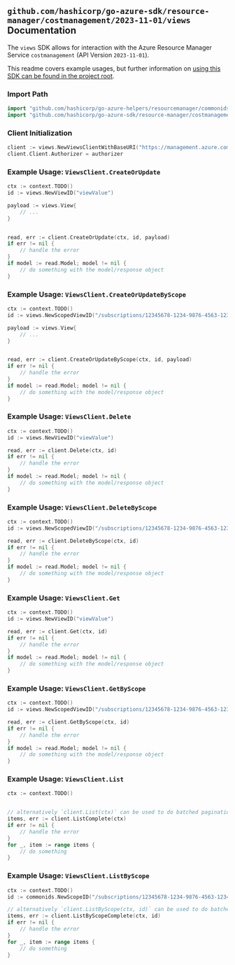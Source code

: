 
## `github.com/hashicorp/go-azure-sdk/resource-manager/costmanagement/2023-11-01/views` Documentation

The `views` SDK allows for interaction with the Azure Resource Manager Service `costmanagement` (API Version `2023-11-01`).

This readme covers example usages, but further information on [using this SDK can be found in the project root](https://github.com/hashicorp/go-azure-sdk/tree/main/docs).

### Import Path

```go
import "github.com/hashicorp/go-azure-helpers/resourcemanager/commonids"
import "github.com/hashicorp/go-azure-sdk/resource-manager/costmanagement/2023-11-01/views"
```


### Client Initialization

```go
client := views.NewViewsClientWithBaseURI("https://management.azure.com")
client.Client.Authorizer = authorizer
```


### Example Usage: `ViewsClient.CreateOrUpdate`

```go
ctx := context.TODO()
id := views.NewViewID("viewValue")

payload := views.View{
	// ...
}


read, err := client.CreateOrUpdate(ctx, id, payload)
if err != nil {
	// handle the error
}
if model := read.Model; model != nil {
	// do something with the model/response object
}
```


### Example Usage: `ViewsClient.CreateOrUpdateByScope`

```go
ctx := context.TODO()
id := views.NewScopedViewID("/subscriptions/12345678-1234-9876-4563-123456789012/resourceGroups/some-resource-group", "viewValue")

payload := views.View{
	// ...
}


read, err := client.CreateOrUpdateByScope(ctx, id, payload)
if err != nil {
	// handle the error
}
if model := read.Model; model != nil {
	// do something with the model/response object
}
```


### Example Usage: `ViewsClient.Delete`

```go
ctx := context.TODO()
id := views.NewViewID("viewValue")

read, err := client.Delete(ctx, id)
if err != nil {
	// handle the error
}
if model := read.Model; model != nil {
	// do something with the model/response object
}
```


### Example Usage: `ViewsClient.DeleteByScope`

```go
ctx := context.TODO()
id := views.NewScopedViewID("/subscriptions/12345678-1234-9876-4563-123456789012/resourceGroups/some-resource-group", "viewValue")

read, err := client.DeleteByScope(ctx, id)
if err != nil {
	// handle the error
}
if model := read.Model; model != nil {
	// do something with the model/response object
}
```


### Example Usage: `ViewsClient.Get`

```go
ctx := context.TODO()
id := views.NewViewID("viewValue")

read, err := client.Get(ctx, id)
if err != nil {
	// handle the error
}
if model := read.Model; model != nil {
	// do something with the model/response object
}
```


### Example Usage: `ViewsClient.GetByScope`

```go
ctx := context.TODO()
id := views.NewScopedViewID("/subscriptions/12345678-1234-9876-4563-123456789012/resourceGroups/some-resource-group", "viewValue")

read, err := client.GetByScope(ctx, id)
if err != nil {
	// handle the error
}
if model := read.Model; model != nil {
	// do something with the model/response object
}
```


### Example Usage: `ViewsClient.List`

```go
ctx := context.TODO()


// alternatively `client.List(ctx)` can be used to do batched pagination
items, err := client.ListComplete(ctx)
if err != nil {
	// handle the error
}
for _, item := range items {
	// do something
}
```


### Example Usage: `ViewsClient.ListByScope`

```go
ctx := context.TODO()
id := commonids.NewScopeID("/subscriptions/12345678-1234-9876-4563-123456789012/resourceGroups/some-resource-group")

// alternatively `client.ListByScope(ctx, id)` can be used to do batched pagination
items, err := client.ListByScopeComplete(ctx, id)
if err != nil {
	// handle the error
}
for _, item := range items {
	// do something
}
```
